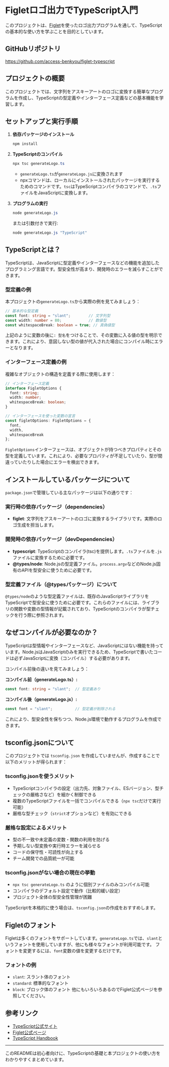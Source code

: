 # Figletロゴ出力でTypeScript入門

このプロジェクトは、[Figlet](https://www.npmjs.com/package/figlet)を使ったロゴ出力プログラムを通して、TypeScriptの基本的な使い方を学ぶことを目的としています。

## GitHubリポジトリ
https://github.com/access-benkyou/figlet-typescript

## プロジェクトの概要

このプロジェクトでは、文字列をアスキーアートのロゴに変換する簡単なプログラムを作成し、TypeScriptの型定義やインターフェース定義などの基本機能を学習します。

## セットアップと実行手順

1. **依存パッケージのインストール**
   ```powershell
   npm install
   ```

2. **TypeScriptのコンパイル**
   ```powershell
   npx tsc generateLogo.ts
   ```
   - `generateLogo.ts`が`generateLogo.js`に変換されます
   - npxコマンドは、ローカルにインストールされたパッケージを実行するためのコマンドです。`tsc`はTypeScriptコンパイラのコマンドで、`.ts`ファイルをJavaScriptに変換します。

3. **プログラムの実行**
   ```powershell
   node generateLogo.js
   ```
   または引数付きで実行:
   ```powershell
   node generateLogo.js "TypeScript"
   ```

## TypeScriptとは？

TypeScriptは、JavaScriptに型定義やインターフェースなどの機能を追加したプログラミング言語です。型安全性が高まり、開発時のエラーを減らすことができます。

### 型定義の例

本プロジェクトの`generateLogo.ts`から実際の例を見てみましょう：

```typescript
// 基本的な型定義
const font: string = "slant";        // 文字列型
const width: number = 80;            // 数値型
const whitespaceBreak: boolean = true; // 真偽値型
```

上記のように変数の後に`: 型名`をつけることで、その変数に入る値の型を明示できます。これにより、意図しない型の値が代入された場合にコンパイル時にエラーとなります。

### インターフェース定義の例

複雑なオブジェクトの構造を定義する際に使用します：

```typescript
// インターフェース定義
interface FigletOptions {
  font: string;
  width: number;
  whitespaceBreak: boolean;
}

// インターフェースを使った変数の宣言
const figletOptions: FigletOptions = {
  font,
  width,
  whitespaceBreak
};
```

`FigletOptions`インターフェースは、オブジェクトが持つべきプロパティとその型を定義しています。これにより、必要なプロパティが不足していたり、型が間違っていたりした場合にエラーを検出できます。

## インストールしているパッケージについて

`package.json`で管理している主なパッケージは以下の通りです：

### 実行時の依存パッケージ（dependencies）
- **figlet**: 文字列をアスキーアートのロゴに変換するライブラリです。実際のロゴ生成を担当します。

### 開発時の依存パッケージ（devDependencies）
- **typescript**: TypeScriptのコンパイラ(tsc)を提供します。`.ts`ファイルを`.js`ファイルに変換するために必要です。
- **@types/node**: Node.jsの型定義ファイル。`process.argv`などのNode.js固有のAPIを型安全に使うために必要です。

### 型定義ファイル（@typesパッケージ）について

`@types/node`のような型定義ファイルは、既存のJavaScriptライブラリをTypeScriptで型安全に使うために必要です。これらのファイルには、ライブラリの関数や変数の型情報が記載されており、TypeScriptのコンパイラが型チェックを行う際に参照されます。

## なぜコンパイルが必要なのか？

TypeScriptは型情報やインターフェースなど、JavaScriptにはない機能を持っています。Node.jsはJavaScriptのみを実行できるため、TypeScriptで書いたコードは必ずJavaScriptに変換（コンパイル）する必要があります。

コンパイル前後の違いを見てみましょう：

**コンパイル前（generateLogo.ts）:**
```typescript
const font: string = "slant";  // 型定義あり
```

**コンパイル後（generateLogo.js）:**
```javascript
const font = "slant";          // 型定義が削除される
```

これにより、型安全性を保ちつつ、Node.js環境で動作するプログラムを作成できます。

## tsconfig.jsonについて

このプロジェクトでは `tsconfig.json` を作成していませんが、作成することで以下のメリットが得られます：

### tsconfig.jsonを使うメリット
- TypeScriptコンパイラの設定（出力先、対象ファイル、ESバージョン、型チェックの厳格さなど）を細かく制御できる
- 複数のTypeScriptファイルを一括でコンパイルできる（`npx tsc`だけで実行可能）
- 厳格な型チェック（`strict`オプションなど）を有効にできる

### 厳格な設定によるメリット
- 型の不一致や未定義の変数・関数の利用を防げる
- 予期しない型変換や実行時エラーを減らせる
- コードの保守性・可読性が向上する
- チーム開発での品質統一が可能

### tsconfig.jsonがない場合の現在の挙動
- `npx tsc generateLogo.ts` のように個別ファイルのみコンパイル可能
- コンパイラのデフォルト設定で動作（比較的緩い設定）
- プロジェクト全体の型安全性管理が困難

TypeScriptを本格的に使う場合は、`tsconfig.json`の作成をおすすめします。

## Figletのフォント
Figletは多くのフォントをサポートしています。`generateLogo.ts`では、`slant`というフォントを使用していますが、他にも様々なフォントが利用可能です。
フォントを変更するには、`font`変数の値を変更するだけです。

### フォントの例
- `slant`: スラント体のフォント
- `standard`: 標準的なフォント
- `block`: ブロック体のフォント
他にもいろいろあるのでFiglet公式ページを参照してください。

## 参考リンク
- [TypeScript公式サイト](https://www.typescriptlang.org/)
- [Figlet公式ページ](https://www.npmjs.com/package/figlet)
- [TypeScript Handbook](https://www.typescriptlang.org/docs/)

---
このREADMEは初心者向けに、TypeScriptの基礎と本プロジェクトの使い方をわかりやすくまとめています。
